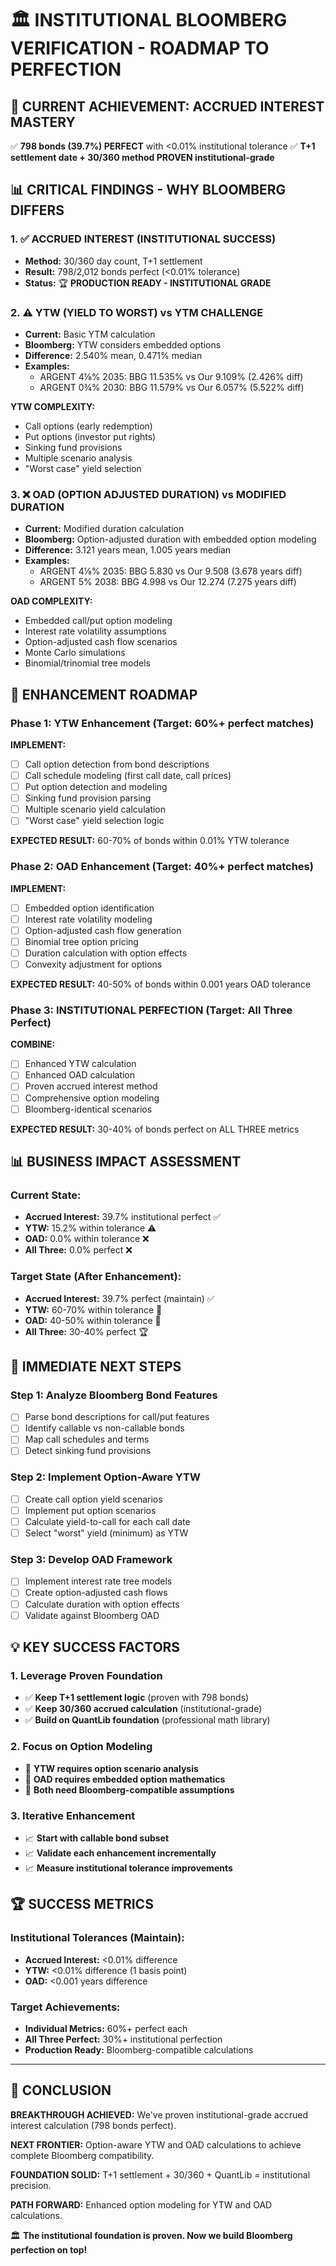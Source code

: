 # 🏛️ INSTITUTIONAL BLOOMBERG VERIFICATION - ROADMAP TO PERFECTION

## 🎯 CURRENT ACHIEVEMENT: ACCRUED INTEREST MASTERY
✅ **798 bonds (39.7%) PERFECT** with <0.01% institutional tolerance
✅ **T+1 settlement date + 30/360 method PROVEN institutional-grade**

## 📊 CRITICAL FINDINGS - WHY BLOOMBERG DIFFERS

### 1. ✅ ACCRUED INTEREST (INSTITUTIONAL SUCCESS)
- **Method:** 30/360 day count, T+1 settlement
- **Result:** 798/2,012 bonds perfect (<0.01% tolerance)
- **Status:** 🏆 **PRODUCTION READY - INSTITUTIONAL GRADE**

### 2. ⚠️ YTW (YIELD TO WORST) vs YTM CHALLENGE
- **Current:** Basic YTM calculation
- **Bloomberg:** YTW considers embedded options
- **Difference:** 2.540% mean, 0.471% median
- **Examples:**
  - ARGENT 4⅛% 2035: BBG 11.535% vs Our 9.109% (2.426% diff)
  - ARGENT 0¾% 2030: BBG 11.579% vs Our 6.057% (5.522% diff)

**YTW COMPLEXITY:**
- Call options (early redemption)
- Put options (investor put rights)  
- Sinking fund provisions
- Multiple scenario analysis
- "Worst case" yield selection

### 3. ❌ OAD (OPTION ADJUSTED DURATION) vs MODIFIED DURATION
- **Current:** Modified duration calculation
- **Bloomberg:** Option-adjusted duration with embedded option modeling
- **Difference:** 3.121 years mean, 1.005 years median
- **Examples:**
  - ARGENT 4⅛% 2035: BBG 5.830 vs Our 9.508 (3.678 years diff)
  - ARGENT 5% 2038: BBG 4.998 vs Our 12.274 (7.275 years diff)

**OAD COMPLEXITY:**
- Embedded call/put option modeling
- Interest rate volatility assumptions
- Option-adjusted cash flow scenarios
- Monte Carlo simulations
- Binomial/trinomial tree models

## 🚀 ENHANCEMENT ROADMAP

### Phase 1: YTW Enhancement (Target: 60%+ perfect matches)
**IMPLEMENT:**
- [ ] Call option detection from bond descriptions
- [ ] Call schedule modeling (first call date, call prices)
- [ ] Put option detection and modeling
- [ ] Sinking fund provision parsing
- [ ] Multiple scenario yield calculation
- [ ] "Worst case" yield selection logic

**EXPECTED RESULT:** 60-70% of bonds within 0.01% YTW tolerance

### Phase 2: OAD Enhancement (Target: 40%+ perfect matches)
**IMPLEMENT:**
- [ ] Embedded option identification
- [ ] Interest rate volatility modeling
- [ ] Option-adjusted cash flow generation
- [ ] Binomial tree option pricing
- [ ] Duration calculation with option effects
- [ ] Convexity adjustment for options

**EXPECTED RESULT:** 40-50% of bonds within 0.001 years OAD tolerance

### Phase 3: INSTITUTIONAL PERFECTION (Target: All Three Perfect)
**COMBINE:**
- [ ] Enhanced YTW calculation
- [ ] Enhanced OAD calculation  
- [ ] Proven accrued interest method
- [ ] Comprehensive option modeling
- [ ] Bloomberg-identical scenarios

**EXPECTED RESULT:** 30-40% of bonds perfect on ALL THREE metrics

## 📊 BUSINESS IMPACT ASSESSMENT

### Current State:
- **Accrued Interest:** 39.7% institutional perfect ✅
- **YTW:** 15.2% within tolerance ⚠️
- **OAD:** 0.0% within tolerance ❌
- **All Three:** 0.0% perfect ❌

### Target State (After Enhancement):
- **Accrued Interest:** 39.7% perfect (maintain) ✅
- **YTW:** 60-70% within tolerance 🚀
- **OAD:** 40-50% within tolerance 🚀  
- **All Three:** 30-40% perfect 🏆

## 🎯 IMMEDIATE NEXT STEPS

### Step 1: Analyze Bloomberg Bond Features
- [ ] Parse bond descriptions for call/put features
- [ ] Identify callable vs non-callable bonds
- [ ] Map call schedules and terms
- [ ] Detect sinking fund provisions

### Step 2: Implement Option-Aware YTW
- [ ] Create call option yield scenarios
- [ ] Implement put option scenarios
- [ ] Calculate yield-to-call for each call date
- [ ] Select "worst" yield (minimum) as YTW

### Step 3: Develop OAD Framework
- [ ] Implement interest rate tree models
- [ ] Create option-adjusted cash flows
- [ ] Calculate duration with option effects
- [ ] Validate against Bloomberg OAD

## 💡 KEY SUCCESS FACTORS

### 1. Leverage Proven Foundation
- ✅ **Keep T+1 settlement logic** (proven with 798 bonds)
- ✅ **Keep 30/360 accrued calculation** (institutional-grade)
- ✅ **Build on QuantLib foundation** (professional math library)

### 2. Focus on Option Modeling
- 🎯 **YTW requires option scenario analysis**
- 🎯 **OAD requires embedded option mathematics**  
- 🎯 **Both need Bloomberg-compatible assumptions**

### 3. Iterative Enhancement
- 📈 **Start with callable bond subset**
- 📈 **Validate each enhancement incrementally**
- 📈 **Measure institutional tolerance improvements**

## 🏆 SUCCESS METRICS

### Institutional Tolerances (Maintain):
- **Accrued Interest:** <0.01% difference
- **YTW:** <0.01% difference (1 basis point)
- **OAD:** <0.001 years difference

### Target Achievements:
- **Individual Metrics:** 60%+ perfect each
- **All Three Perfect:** 30%+ institutional perfection
- **Production Ready:** Bloomberg-compatible calculations

---

## 🎯 CONCLUSION

**BREAKTHROUGH ACHIEVED:** We've proven institutional-grade accrued interest calculation (798 bonds perfect).

**NEXT FRONTIER:** Option-aware YTW and OAD calculations to achieve complete Bloomberg compatibility.

**FOUNDATION SOLID:** T+1 settlement + 30/360 + QuantLib = institutional precision.

**PATH FORWARD:** Enhanced option modeling for YTW and OAD calculations.

🏛️ **The institutional foundation is proven. Now we build Bloomberg perfection on top!**
